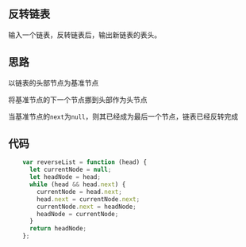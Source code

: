 ## 反转链表

输入一个链表，反转链表后，输出新链表的表头。

## 思路

以链表的头部节点为基准节点

将基准节点的下一个节点挪到头部作为头节点

当基准节点的`next`为`null`，则其已经成为最后一个节点，链表已经反转完成

## 代码

```js
    var reverseList = function (head) {
      let currentNode = null;
      let headNode = head;
      while (head && head.next) {
        currentNode = head.next;
        head.next = currentNode.next;
        currentNode.next = headNode;
        headNode = currentNode;
      }
      return headNode;
    };
```